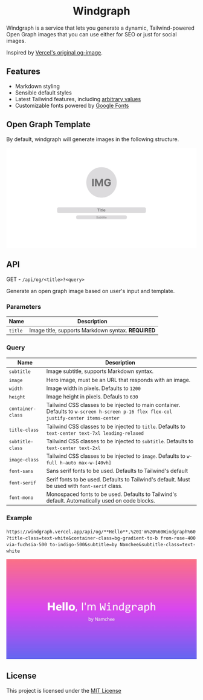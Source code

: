 <h1 align="center">
  Windgraph
</h1>

Windgraph is a service that lets you generate a dynamic, Tailwind-powered Open Graph images that you can use either for SEO or just for social images.

Inspired by [Vercel's original og-image](https://github.com/vercel/og-image).

## Features

- Markdown styling
- Sensible default styles
- Latest Tailwind features, including [arbitrary values](https://tailwindcss.com/docs/adding-custom-styles#using-arbitrary-values)
- Customizable fonts powered by [Google Fonts](https://fonts.google.com/)

## Open Graph Template

By default, windgraph will generate images in the following structure.

![Windgraph Template](./docs/skeleton.png)

## API

GET - `/api/og/<title>?<query>`

Generate an open graph image based on user's input and template.

### Parameters

Name | Description
---- | -----------
`title` | Image title, supports Markdown syntax. **REQUIRED**

### Query

Name | Description
---- | -----------
`subtitle` | Image subtitle, supports Markdown syntax.
`image` | Hero image, must be an URL that responds with an image.
`width` | Image width in pixels. Defaults to `1200`
`height` | Image height in pixels. Defauls to `630`
`container-class` | Tailwind CSS classes to be injected to main container. Defaults to `w-screen h-screen p-16 flex flex-col justify-center items-center`
`title-class` | Tailwind CSS classes to be injected to `title`. Defaults to `text-center text-7xl leading-relaxed`
`subtitle-class` | Tailwind CSS classes to be injected to `subtitle`. Defaults to `text-center text-2xl`
`image-class` | Tailwind CSS classes to be injected to `image`. Defaults to `w-full h-auto max-w-[40vh]`
`font-sans` | Sans serif fonts to be used. Defaults to Tailwind's default
`font-serif` | Serif fonts to be used. Defaults to Tailwind's default. Must be used with `font-serif` class.
`font-mono` | Monospaced fonts to be used. Defaults to Tailwind's default. Automatically used on code blocks.

### Example

`https://windgraph.vercel.app/api/og/**Hello**,%20I'm%20%60Windgraph%60?title-class=text-white&container-class=bg-gradient-to-b from-rose-400 via-fuchsia-500 to-indigo-500&subtitle=by Namchee&subtitle-class=text-white`

![Windgraph Sample](./docs/sample.png)

## License

This project is licensed under the [MIT License](./LICENSE)
